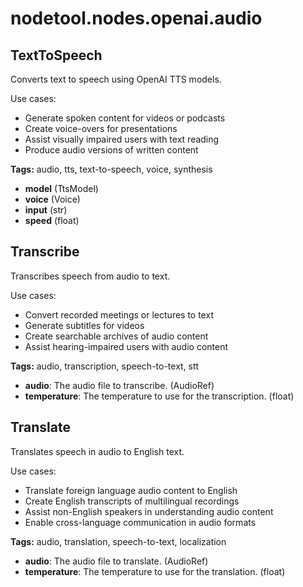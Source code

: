 # nodetool.nodes.openai.audio

## TextToSpeech

Converts text to speech using OpenAI TTS models.

Use cases:
- Generate spoken content for videos or podcasts
- Create voice-overs for presentations
- Assist visually impaired users with text reading
- Produce audio versions of written content

**Tags:** audio, tts, text-to-speech, voice, synthesis

- **model** (TtsModel)
- **voice** (Voice)
- **input** (str)
- **speed** (float)

## Transcribe

Transcribes speech from audio to text.

Use cases:
- Convert recorded meetings or lectures to text
- Generate subtitles for videos
- Create searchable archives of audio content
- Assist hearing-impaired users with audio content

**Tags:** audio, transcription, speech-to-text, stt

- **audio**: The audio file to transcribe. (AudioRef)
- **temperature**: The temperature to use for the transcription. (float)

## Translate

Translates speech in audio to English text.

Use cases:
- Translate foreign language audio content to English
- Create English transcripts of multilingual recordings
- Assist non-English speakers in understanding audio content
- Enable cross-language communication in audio formats

**Tags:** audio, translation, speech-to-text, localization

- **audio**: The audio file to translate. (AudioRef)
- **temperature**: The temperature to use for the translation. (float)

